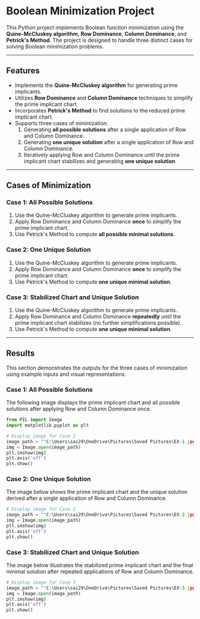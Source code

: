 # Boolean Minimization Project

This Python project implements Boolean function minimization using the **Quine-McCluskey algorithm**, **Row Dominance**, **Column Dominance**, and **Petrick's Method**. The project is designed to handle three distinct cases for solving Boolean minimization problems.

---

## Features
- Implements the **Quine-McCluskey algorithm** for generating prime implicants.
- Utilizes **Row Dominance** and **Column Dominance** techniques to simplify the prime implicant chart.
- Incorporates **Petrick's Method** to find solutions to the reduced prime implicant chart.
- Supports three cases of minimization:
  1. Generating **all possible solutions** after a single application of Row and Column Dominance.
  2. Generating **one unique solution** after a single application of Row and Column Dominance.
  3. Iteratively applying Row and Column Dominance until the prime implicant chart stabilizes and generating **one unique solution**.

---

## Cases of Minimization

### **Case 1**: All Possible Solutions
1. Use the Quine-McCluskey algorithm to generate prime implicants.
2. Apply Row Dominance and Column Dominance **once** to simplify the prime implicant chart.
3. Use Petrick's Method to compute **all possible minimal solutions**.

### **Case 2**: One Unique Solution
1. Use the Quine-McCluskey algorithm to generate prime implicants.
2. Apply Row Dominance and Column Dominance **once** to simplify the prime implicant chart.
3. Use Petrick's Method to compute **one unique minimal solution**.

### **Case 3**: Stabilized Chart and Unique Solution
1. Use the Quine-McCluskey algorithm to generate prime implicants.
2. Apply Row Dominance and Column Dominance **repeatedly** until the prime implicant chart stabilizes (no further simplifications possible).
3. Use Petrick's Method to compute **one unique minimal solution**.

---

## Results
This section demonstrates the outputs for the three cases of minimization using example inputs and visual representations.

### **Case 1**: All Possible Solutions
The following image displays the prime implicant chart and all possible solutions after applying Row and Column Dominance once.

```python
from PIL import Image
import matplotlib.pyplot as plt

# Display image for Case 1
image_path = ""C:\Users\sai29\OneDrive\Pictures\Saved Pictures\EX-1.jpg""
img = Image.open(image_path)
plt.imshow(img)
plt.axis('off')
plt.show()
```

### **Case 2**: One Unique Solution
The image below shows the prime implicant chart and the unique solution derived after a single application of Row and Column Dominance.

```python
# Display image for Case 2
image_path = ""C:\Users\sai29\OneDrive\Pictures\Saved Pictures\EX-2.jpg""
img = Image.open(image_path)
plt.imshow(img)
plt.axis('off')
plt.show()
```

### **Case 3**: Stabilized Chart and Unique Solution
The image below illustrates the stabilized prime implicant chart and the final minimal solution after repeated applications of Row and Column Dominance.

```python
# Display image for Case 3
image_path = ""C:\Users\sai29\OneDrive\Pictures\Saved Pictures\EX-3.jpg""
img = Image.open(image_path)
plt.imshow(img)
plt.axis('off')
plt.show()
